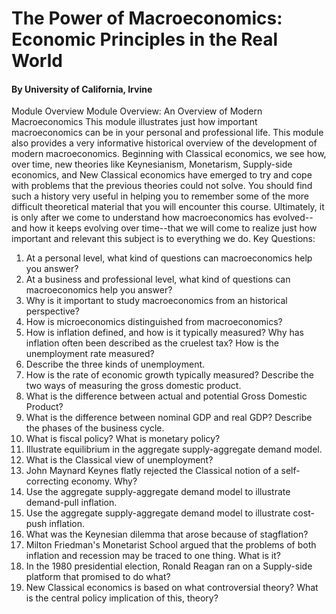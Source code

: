 # The Power of Macroeconomics: Economic Principles in the Real World
#### By University of California, Irvine

Module Overview
Module Overview: An Overview of Modern Macroeconomics
This module illustrates just how important macroeconomics can be in your personal and professional life. This module also provides a very informative historical overview of the development of modern macroeconomics. Beginning with Classical economics, we see how, over time, new theories like Keynesianism, Monetarism, Supply-side economics, and New Classical economics have emerged to try and cope with problems that the previous theories could not solve.
You should find such a history very useful in helping you to remember some of the more difficult theoretical material that you will encounter this course. Ultimately, it is only after we come to understand how macroeconomics has evolved--and how it keeps evolving over time--that we will come to realize just how important and relevant this subject is to everything we do.
Key Questions:
1.	At a personal level, what kind of questions can macroeconomics help you answer?
2.	At a business and professional level, what kind of questions can macroeconomics help you answer?
3.	Why is it important to study macroeconomics from an historical perspective?
4.	How is microeconomics distinguished from macroeconomics?
5.	How is inflation defined, and how is it typically measured? Why has inflation often been described as the cruelest tax? How is the unemployment rate measured?
6.	Describe the three kinds of unemployment.
7.	How is the rate of economic growth typically measured? Describe the two ways of measuring the gross domestic product.
8.	What is the difference between actual and potential Gross Domestic Product?
9.	What is the difference between nominal GDP and real GDP? Describe the phases of the business cycle.
10.	What is fiscal policy? What is monetary policy?
11.	Illustrate equilibrium in the aggregate supply-aggregate demand model.
12.	What is the Classical view of unemployment?
13.	John Maynard Keynes flatly rejected the Classical notion of a self-correcting economy. Why?
14.	Use the aggregate supply-aggregate demand model to illustrate demand-pull inflation.
15.	Use the aggregate supply-aggregate demand model to illustrate cost-push inflation.
16.	What was the Keynesian dilemma that arose because of stagflation?
17.	Milton Friedman's Monetarist School argued that the problems of both inflation and recession may be traced to one thing. What is it?
18.	In the 1980 presidential election, Ronald Reagan ran on a Supply-side platform that promised to do what?
19.	New Classical economics is based on what controversial theory? What is the central policy implication of this, theory?
